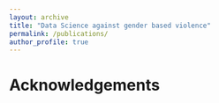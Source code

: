 ```yaml
---
layout: archive
title: "Data Science against gender based violence"
permalink: /publications/
author_profile: true
---
```

Acknowledgements
================

